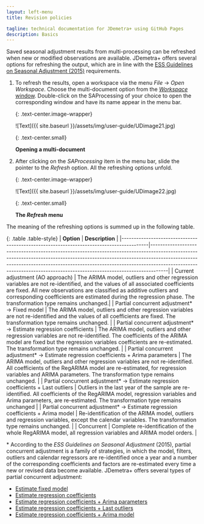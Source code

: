 ```yaml
---
layout: left-menu
title: Revision policies

tagline: technical documentation for JDemetra+ using GitHub Pages
description: Basics
---
```

Saved seasonal adjustment results from multi-processing can be refreshed when new or modified
observations are available. JDemetra+
offers several options for refreshing the output, which are in line with
the [ESS Guidelines on Seasonal Adjustment (2015)](https://ec.europa.eu/eurostat/documents/3859598/6830795/KS-GQ-15-001-EN-N.pdf/d8f1e5f5-251b-4a69-93e3-079031b74bd3) 
requirements.

1.  To refresh the results, open a workspace via the menu *File* → *Open Workspace*. Choose the multi-document option from the
    [*Workspace* window](../reference-manual/workspace.html).
	Double-click on the SAProcessing of your choice to open the
    corresponding window and have its name appear in the menu bar.

	{: .text-center.image-wrapper}

	![Text]({{ site.baseurl }}/assets/img/user-guide/UDimage21.jpg)

	{: .text-center.small}

	**Opening a multi-document**

1.  After clicking on the *SAProcessing* item in the menu bar, slide the
pointer to the *Refresh* option. All the refreshing options unfold.

	{: .text-center.image-wrapper}

	![Text]({{ site.baseurl }}/assets/img/user-guide/UDimage22.jpg)

	{: .text-center.small}

	**The *Refresh* menu**

The meaning of the refreshing options is summed up in the following table.

{: .table .table-style}
| **Option**                                                                              | **Description**                                                                                                                                                                                                                                                                                                               |
|-----------------------------------------------------------------------------------------|-------------------------------------------------------------------------------------------------------------------------------------------------------------------------------------------------------------------------------------------------------------------------------------------------------------------------------|
| Current adjustment (AO approach)                                                        | The ARIMA model, outliers and other regression variables are not re-identified, and the values of all associated coefficients are fixed. All new observations are classified as additive outliers and corresponding coefficients are estimated during the regression phase. The transformation type remains unchanged.|
| Partial concurrent adjustment\* → Fixed model                                           | The ARIMA model, outliers and other regression variables are not re-identified and the values of all coefficients are fixed. The transformation type remains unchanged.                                                                                                                                               |
| Partial concurrent adjustment\* → Estimate regression coefficients                      | The ARIMA model, outliers and other regression variables are not re-identified. The coefficients of the ARIMA model are fixed but the regression variables coefficients are re-estimated. The transformation type remains unchanged.                                                                                  |
| Partial concurrent adjustment\* → Estimate regression coefficients + Arima parameters   | The ARIMA model, outliers and other regression variables are not re-identified. All coefficients of the RegARIMA model are re-estimated, for regression variables and ARIMA parameters. The transformation type remains unchanged.                                                                                |
| Partial concurrent adjustment\* → Estimate regression coefficients + Last outliers      | Outliers in the last year of the sample are re-identified. All coefficients of the RegARIMA model, regression variables and Arima parameters, are re-estimated. The transformation type remains unchanged                                                                                                           | 
| Partial concurrent adjustment\* → Estimate regression coefficients + Arima model        | Re-identification of the ARIMA model, outliers and regression variables, except the calendar variables. The transformation type remains unchanged.                                                                                                                                                                            |
| Concurrent                                                                              | Complete re-identification of the whole RegARIMA model, all regression variables and ARIMA model orders.                                                                                                                                                                                                                                                                |


\* According to the *ESS Guidelines on Seasonal Adjustment* (2015), partial
concurrent adjustment is a family of strategies, in which the model,
filters, outliers and calendar regressors are re-identified once a year
and a number of the corresponding coefficients and factors are
re-estimated every time a new or revised data become available.
JDemetra+ offers several types of partial concurrent adjustment: 
- [Estimate fixed model](../case-studies/revision-fixed.html)
- [Estimate regression coefficients](../case-studies/revision-coeff.html)
- [Estimate regression coefficients + Arima parameters](../case-studies/revision-arimaparam.html)
- [Estimate regression coefficients + Last outliers ](../case-studies/revision-last.html)
- [Estimate regression coefficients + Arima model](../case-studies/revision-arimamodel.html)
